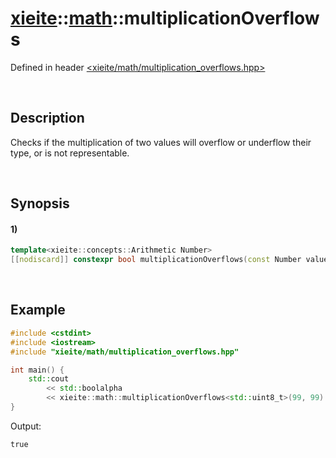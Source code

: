 # [xieite](../../xieite.md)\:\:[math](../../math.md)\:\:multiplicationOverflows
Defined in header [<xieite/math/multiplication_overflows.hpp>](../../../include/xieite/math/multiplication_overflows.hpp)

&nbsp;

## Description
Checks if the multiplication of two values will overflow or underflow their type, or is not representable.

&nbsp;

## Synopsis
#### 1)
```cpp
template<xieite::concepts::Arithmetic Number>
[[nodiscard]] constexpr bool multiplicationOverflows(const Number value1, const Number value2) noexcept;
```

&nbsp;

## Example
```cpp
#include <cstdint>
#include <iostream>
#include "xieite/math/multiplication_overflows.hpp"

int main() {
    std::cout
        << std::boolalpha
        << xieite::math::multiplicationOverflows<std::uint8_t>(99, 99) << '\n';
}
```
Output:
```
true
```
